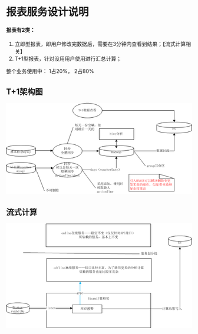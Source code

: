 # 报表服务设计说明
#### 报表有2类：
1. 立即型报表，即用户修改完数据后，需要在3分钟内查看到结果；【流式计算相关】
2. T+1型报表，针对没用用户使用进行汇总计算；

整个业务使用中： 1占20%， 2占80%

## T+1架构图

 ![T+1报表整体架构技术](../T+1报表整体架构技术.png)

## 流式计算
 ![流式报表整体架构技术](./images/流式报表整体架构技术.png)
